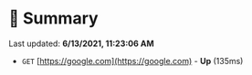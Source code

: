 # 📖 Summary
Last updated: **6/13/2021, 11:23:06 AM**

- `GET` [https://google.com](https://google.com) - **Up** (135ms)
